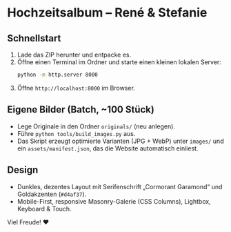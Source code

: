 # Hochzeitsalbum – René & Stefanie

## Schnellstart
1. Lade das ZIP herunter und entpacke es.
2. Öffne einen Terminal im Ordner und starte einen kleinen lokalen Server:
   ```bash
   python -m http.server 8000
   ```
3. Öffne `http://localhost:8000` im Browser.

## Eigene Bilder (Batch, ~100 Stück)
- Lege Originale in den Ordner `originals/` (neu anlegen).
- Führe `python tools/build_images.py` aus.
- Das Skript erzeugt optimierte Varianten (JPG + WebP) unter `images/` und ein `assets/manifest.json`,
  das die Website automatisch einliest.

## Design
- Dunkles, dezentes Layout mit Serifenschrift „Cormorant Garamond“ und Goldakzenten (`#d4af37`).
- Mobile-First, responsive Masonry-Galerie (CSS Columns), Lightbox, Keyboard & Touch.

Viel Freude! ❤️
